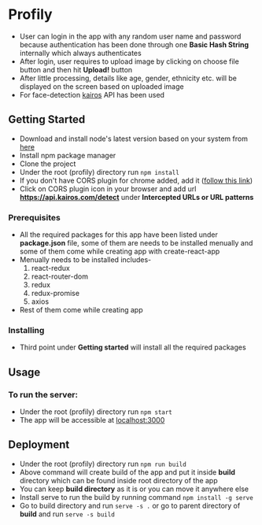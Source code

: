 # Profily
* User can login in the app with any random user name and password because authentication has been done through one **Basic Hash String** internally which always authenticates 
* After login, user requires to upload image by clicking on choose file button and then hit **Upload!** button
* After little processing, details like age, gender, ethnicity etc. will be displayed on the screen based on uploaded image
* For face-detection [kairos](https://kairos.docs.apiary.io/#reference/face-recognition/detect) API has been used

## Getting Started

* Download and install node's latest version based on your system from [here](https://nodejs.org/en/download/)
* Install npm package manager
* Clone the project
* Under the root (profily) directory run `npm install`
* If you don't have CORS plugin for chrome added, add it ([follow this link](https://chrome.google.com/webstore/detail/allow-control-allow-origi/nlfbmbojpeacfghkpbjhddihlkkiljbi?hl=en))
* Click on CORS plugin icon in your browser and add url **https://api.kairos.com/detect** under **Intercepted URLs or URL patterns**

### Prerequisites

* All the required packages for this app have been listed under **package.json** file, some of them are needs to be installed menually and some of them come while creating app with create-react-app
* Menually needs to be installed includes-
    1. react-redux
    2. react-router-dom
    3. redux
    4. redux-promise
    5. axios
* Rest of them come while creating app

### Installing
* Third point under **Getting started** will install all the required packages

## Usage

### To run the server:

* Under the root (profily) directory run `npm start`
* The app will be accessible at [localhost:3000](http://localhost:3000)

## Deployment
* Under the root (profily) directory run `npm run build`
* Above command will create build of the app and put it inside **build** directory which can be found inside root directory of the app
* You can keep **build directory** as it is or you can move it anywhere else
* Install serve to run the build by running command `npm install -g serve`
* Go to build directory and run `serve -s .` or go to parent directory of **build** and run `serve -s build`

